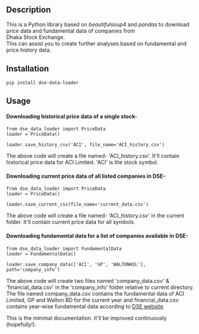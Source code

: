 ## Description
This is a Python library based on *beautifulsoup4* and *pandas* 
to download price data and fundamental data of companies from  
Dhaka Stock Exchange.
<br/>This can assist you to create further analyses 
based on fundamental and price history data.
## Installation
```
pip install dse-data-loader

```
## Usage

#### Downloading historical price data of a single stock-

```
from dse_data_loader import PriceData
loader = PriceData()

loader.save_history_csv('ACI', file_name='ACI_history.csv')
```

The above code will create a file named- 'ACI_history.csv'. 
It'll contain historical price data for ACI Limited. 'ACI' is the stock symbol.


#### Downloading current price data of all listed companies in DSE-
```
from dse_data_loader import PriceData
loader = PriceData()

loader.save_current_csv(file_name='current_data.csv')
```
The above code will create a file named- 'ACI_history.csv' in the current folder. 
It'll contain current price data for all symbols.

#### Downloading fundamental data for a list of companies available in DSE-

```
from dse_data_loader import FundamentalData
loader = FundamentalData()

loader.save_company_data(['ACI', 'GP', 'WALTONHIL'], path='company_info')

```
The above code will create two files named 'company_data.csv' & 
'financial_data.csv' in the 'company_info' folder relative to 
current directory. The file named company_data.csv contains 
the fundamental data of ACI Limited, GP and Walton BD for the current year and
financial_data.csv contains year-wise fundamental data 
according to [DSE website](http://dsebd.org).

This is the minimal documentation. It'll be improved continuously (hopefully!). 

